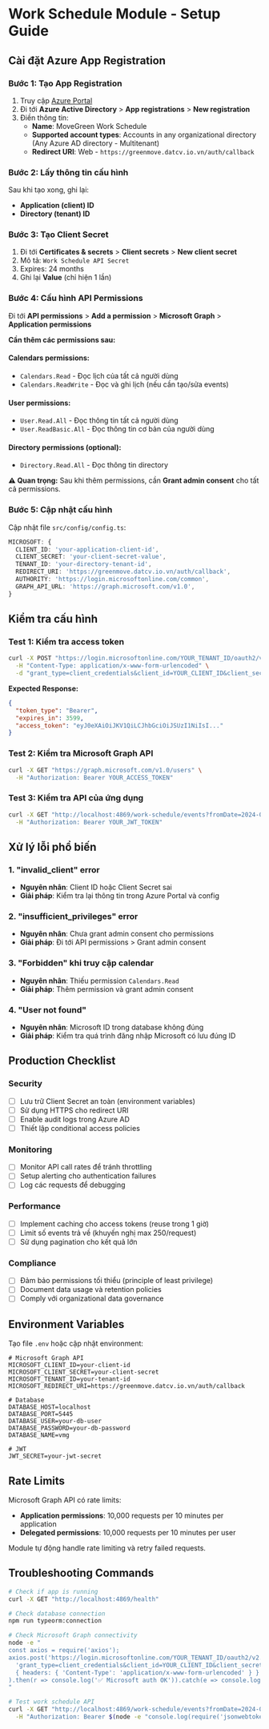 # Work Schedule Module - Setup Guide

## Cài đặt Azure App Registration

### Bước 1: Tạo App Registration

1. Truy cập [Azure Portal](https://portal.azure.com)
2. Đi tới **Azure Active Directory** > **App registrations** > **New registration**
3. Điền thông tin:
   - **Name**: MoveGreen Work Schedule
   - **Supported account types**: Accounts in any organizational directory (Any Azure AD directory - Multitenant)
   - **Redirect URI**: Web - `https://greenmove.datcv.io.vn/auth/callback`

### Bước 2: Lấy thông tin cấu hình

Sau khi tạo xong, ghi lại:
- **Application (client) ID**
- **Directory (tenant) ID**

### Bước 3: Tạo Client Secret

1. Đi tới **Certificates & secrets** > **Client secrets** > **New client secret**
2. Mô tả: `Work Schedule API Secret`
3. Expires: 24 months
4. Ghi lại **Value** (chỉ hiện 1 lần)

### Bước 4: Cấu hình API Permissions

Đi tới **API permissions** > **Add a permission** > **Microsoft Graph** > **Application permissions**

**Cần thêm các permissions sau:**

#### Calendars permissions:
- `Calendars.Read` - Đọc lịch của tất cả người dùng
- `Calendars.ReadWrite` - Đọc và ghi lịch (nếu cần tạo/sửa events)

#### User permissions:
- `User.Read.All` - Đọc thông tin tất cả người dùng
- `User.ReadBasic.All` - Đọc thông tin cơ bản của người dùng

#### Directory permissions (optional):
- `Directory.Read.All` - Đọc thông tin directory

**⚠️ Quan trọng:** Sau khi thêm permissions, cần **Grant admin consent** cho tất cả permissions.

### Bước 5: Cập nhật cấu hình

Cập nhật file `src/config/config.ts`:

```typescript
MICROSOFT: {
  CLIENT_ID: 'your-application-client-id',
  CLIENT_SECRET: 'your-client-secret-value',
  TENANT_ID: 'your-directory-tenant-id',
  REDIRECT_URI: 'https://greenmove.datcv.io.vn/auth/callback',
  AUTHORITY: 'https://login.microsoftonline.com/common',
  GRAPH_API_URL: 'https://graph.microsoft.com/v1.0',
}
```

## Kiểm tra cấu hình

### Test 1: Kiểm tra access token

```bash
curl -X POST "https://login.microsoftonline.com/YOUR_TENANT_ID/oauth2/v2.0/token" \
  -H "Content-Type: application/x-www-form-urlencoded" \
  -d "grant_type=client_credentials&client_id=YOUR_CLIENT_ID&client_secret=YOUR_CLIENT_SECRET&scope=https://graph.microsoft.com/.default"
```

**Expected Response:**
```json
{
  "token_type": "Bearer",
  "expires_in": 3599,
  "access_token": "eyJ0eXAiOiJKV1QiLCJhbGciOiJSUzI1NiIsI..."
}
```

### Test 2: Kiểm tra Microsoft Graph API

```bash
curl -X GET "https://graph.microsoft.com/v1.0/users" \
  -H "Authorization: Bearer YOUR_ACCESS_TOKEN"
```

### Test 3: Kiểm tra API của ứng dụng

```bash
curl -X GET "http://localhost:4869/work-schedule/events?fromDate=2024-01-01T00:00:00.000Z&toDate=2024-01-31T23:59:59.000Z" \
  -H "Authorization: Bearer YOUR_JWT_TOKEN"
```

## Xử lý lỗi phổ biến

### 1. "invalid_client" error
- **Nguyên nhân**: Client ID hoặc Client Secret sai
- **Giải pháp**: Kiểm tra lại thông tin trong Azure Portal và config

### 2. "insufficient_privileges" error  
- **Nguyên nhân**: Chưa grant admin consent cho permissions
- **Giải pháp**: Đi tới API permissions > Grant admin consent

### 3. "Forbidden" khi truy cập calendar
- **Nguyên nhân**: Thiếu permission `Calendars.Read`
- **Giải pháp**: Thêm permission và grant admin consent

### 4. "User not found"
- **Nguyên nhân**: Microsoft ID trong database không đúng
- **Giải pháp**: Kiểm tra quá trình đăng nhập Microsoft có lưu đúng ID

## Production Checklist

### Security
- [ ] Lưu trữ Client Secret an toàn (environment variables)
- [ ] Sử dụng HTTPS cho redirect URI
- [ ] Enable audit logs trong Azure AD
- [ ] Thiết lập conditional access policies

### Monitoring
- [ ] Monitor API call rates để tránh throttling
- [ ] Setup alerting cho authentication failures
- [ ] Log các requests để debugging

### Performance
- [ ] Implement caching cho access tokens (reuse trong 1 giờ)
- [ ] Limit số events trả về (khuyến nghị max 250/request)
- [ ] Sử dụng pagination cho kết quả lớn

### Compliance
- [ ] Đảm bảo permissions tối thiểu (principle of least privilege)
- [ ] Document data usage và retention policies
- [ ] Comply với organizational data governance

## Environment Variables

Tạo file `.env` hoặc cập nhật environment:

```env
# Microsoft Graph API
MICROSOFT_CLIENT_ID=your-client-id
MICROSOFT_CLIENT_SECRET=your-client-secret
MICROSOFT_TENANT_ID=your-tenant-id
MICROSOFT_REDIRECT_URI=https://greenmove.datcv.io.vn/auth/callback

# Database
DATABASE_HOST=localhost
DATABASE_PORT=5445
DATABASE_USER=your-db-user
DATABASE_PASSWORD=your-db-password
DATABASE_NAME=vmg

# JWT
JWT_SECRET=your-jwt-secret
```

## Rate Limits

Microsoft Graph API có rate limits:
- **Application permissions**: 10,000 requests per 10 minutes per application
- **Delegated permissions**: 10,000 requests per 10 minutes per user

Module tự động handle rate limiting và retry failed requests.

## Troubleshooting Commands

```bash
# Check if app is running
curl -X GET "http://localhost:4869/health"

# Check database connection
npm run typeorm:connection

# Check Microsoft Graph connectivity
node -e "
const axios = require('axios');
axios.post('https://login.microsoftonline.com/YOUR_TENANT_ID/oauth2/v2.0/token', 
  'grant_type=client_credentials&client_id=YOUR_CLIENT_ID&client_secret=YOUR_CLIENT_SECRET&scope=https://graph.microsoft.com/.default',
  { headers: { 'Content-Type': 'application/x-www-form-urlencoded' } }
).then(r => console.log('✅ Microsoft auth OK')).catch(e => console.log('❌ Microsoft auth failed:', e.message));
"

# Test work schedule API
curl -X GET "http://localhost:4869/work-schedule/events?fromDate=2024-01-01T00:00:00.000Z&toDate=2024-01-07T23:59:59.000Z" \
  -H "Authorization: Bearer $(node -e "console.log(require('jsonwebtoken').sign({userId:'test'}, 'your-jwt-secret'))")"
```

